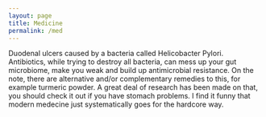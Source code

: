 ```yaml
---
layout: page
title: Medicine
permalink: /med
---
```


Duodenal ulcers caused by a bacteria called Helicobacter Pylori. Antibiotics, while trying to destroy all bacteria, can mess up your gut microbiome, make you weak and build up antimicrobial resistance. On the note, there are alternative and/or complementary remedies to this, for example turmeric powder. A great deal of research has been made on that, you should check it out if you have stomach problems. I find it funny that modern medecine just systematically goes for the hardcore way.